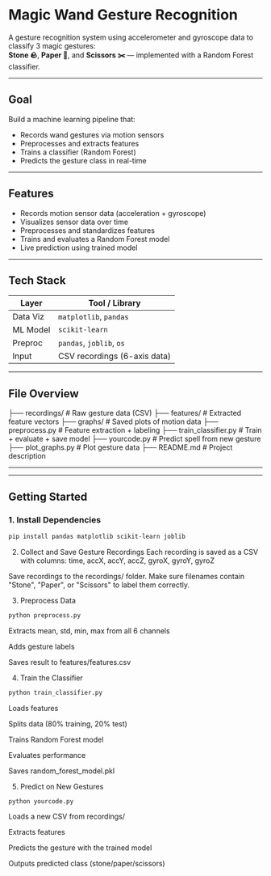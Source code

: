 # Magic Wand Gesture Recognition

A gesture recognition system using accelerometer and gyroscope data to classify 3 magic gestures:  
**Stone 🪨**, **Paper 📄**, and **Scissors ✂️** — implemented with a Random Forest classifier.

---

##  Goal

Build a machine learning pipeline that:
- Records wand gestures via motion sensors
- Preprocesses and extracts features
- Trains a classifier (Random Forest)
- Predicts the gesture class in real-time

---

## Features

-  Records motion sensor data (acceleration + gyroscope)
-  Visualizes sensor data over time
-  Preprocesses and standardizes features
-  Trains and evaluates a Random Forest model
-  Live prediction using trained model

---

##  Tech Stack

| Layer     | Tool / Library              |
|-----------|-----------------------------|
| Data Viz  | `matplotlib`, `pandas`      |
| ML Model  | `scikit-learn`              |
| Preproc   | `pandas`, `joblib`, `os`    |
| Input     | CSV recordings (6-axis data) |

---

##  File Overview
├── recordings/ # Raw gesture data (CSV)
├── features/ # Extracted feature vectors
├── graphs/ # Saved plots of motion data
├── preprocess.py # Feature extraction + labeling
├── train_classifier.py # Train + evaluate + save model
├── yourcode.py # Predict spell from new gesture
├── plot_graphs.py # Plot gesture data
├── README.md # Project description

---


---

##  Getting Started

### 1.  Install Dependencies

```bash
pip install pandas matplotlib scikit-learn joblib
```

2.  Collect and Save Gesture Recordings
Each recording is saved as a CSV with columns:
time, accX, accY, accZ, gyroX, gyroY, gyroZ

Save recordings to the recordings/ folder. Make sure filenames contain "Stone", "Paper", or "Scissors" to label them correctly.

3.  Preprocess Data

```bash
python preprocess.py
```
Extracts mean, std, min, max from all 6 channels

Adds gesture labels

Saves result to features/features.csv

4.  Train the Classifier
```bash
python train_classifier.py
```
Loads features

Splits data (80% training, 20% test)

Trains Random Forest model

Evaluates performance

Saves random_forest_model.pkl

5.  Predict on New Gestures
```bash
python yourcode.py
```
Loads a new CSV from recordings/

Extracts features

Predicts the gesture with the trained model


Outputs predicted class (stone/paper/scissors)
